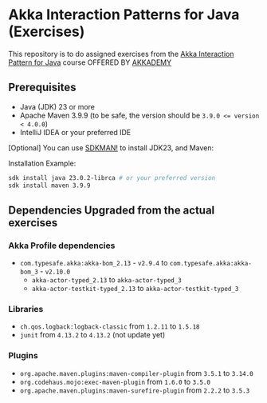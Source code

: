 # Akka Interaction Patterns for Java (Exercises)

This repository is to do assigned exercises from
the [Akka Interaction Pattern for Java](https://akkademy.akka.io/learn/courses/48/akka-interaction-patterns-for-java)
course OFFERED BY [AKKADEMY](https://akkademy.io)

## Prerequisites

- Java (JDK) 23 or more
- Apache Maven 3.9.9 (to be safe, the version should be `3.9.0 <= version < 4.0.0`)
- IntelliJ IDEA or your preferred IDE

\[Optional\] You can use [SDKMAN!](https://sdkman.io/install) to install JDK23, and Maven:

Installation Example:

```bash
sdk install java 23.0.2-librca # or your preferred version
sdk install maven 3.9.9
```

## Dependencies Upgraded from the actual exercises

### Akka Profile dependencies

- `com.typesafe.akka:akka-bom_2.13` - `v2.9.4` to `com.typesafe.akka:akka-bom_3` - `v2.10.0`
    - `akka-actor-typed_2.13`  to `akka-actor-typed_3`
    - `akka-actor-testkit-typed_2.13` to `akka-actor-testkit-typed_3`

### Libraries

- `ch.qos.logback:logback-classic` from `1.2.11` to `1.5.18`
- `junit` from `4.13.2` to `4.13.2` (not update yet)

### Plugins

- `org.apache.maven.plugins:maven-compiler-plugin` from `3.5.1` to `3.14.0`
- `org.codehaus.mojo:exec-maven-plugin` from `1.6.0` to `3.5.0`
- `org.apache.maven.plugins:maven-surefire-plugin` from `2.2.2` to `3.5.3`
